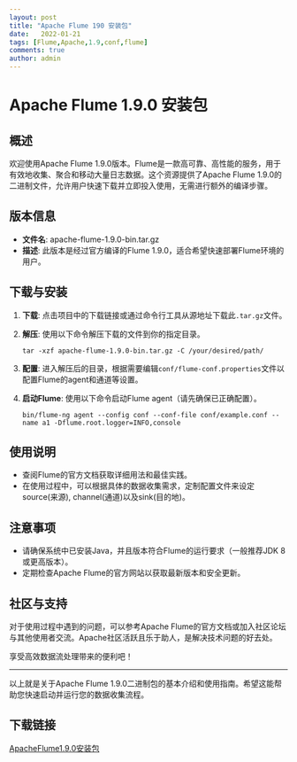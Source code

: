 ```yaml
---
layout: post
title: "Apache Flume 190 安装包"
date:   2022-01-21
tags: [Flume,Apache,1.9,conf,flume]
comments: true
author: admin
---
```

# Apache Flume 1.9.0 安装包

## 概述

欢迎使用Apache Flume 1.9.0版本。Flume是一款高可靠、高性能的服务，用于有效地收集、聚合和移动大量日志数据。这个资源提供了Apache Flume 1.9.0的二进制文件，允许用户快速下载并立即投入使用，无需进行额外的编译步骤。

## 版本信息

- **文件名**: apache-flume-1.9.0-bin.tar.gz
- **描述**: 此版本是经过官方编译的Flume 1.9.0，适合希望快速部署Flume环境的用户。

## 下载与安装

1. **下载**: 点击项目中的下载链接或通过命令行工具从源地址下载此`.tar.gz`文件。
   
2. **解压**: 使用以下命令解压下载的文件到你的指定目录。
   ```
   tar -xzf apache-flume-1.9.0-bin.tar.gz -C /your/desired/path/
   ```
   
3. **配置**: 进入解压后的目录，根据需要编辑`conf/flume-conf.properties`文件以配置Flume的agent和通道等设置。

4. **启动Flume**: 使用以下命令启动Flume agent（请先确保已正确配置）。
   ```
   bin/flume-ng agent --config conf --conf-file conf/example.conf --name a1 -Dflume.root.logger=INFO,console
   ```

## 使用说明

- 查阅Flume的官方文档获取详细用法和最佳实践。
- 在使用过程中，可以根据具体的数据收集需求，定制配置文件来设定source(来源), channel(通道)以及sink(目的地)。

## 注意事项

- 请确保系统中已安装Java，并且版本符合Flume的运行要求（一般推荐JDK 8或更高版本）。
- 定期检查Apache Flume的官方网站以获取最新版本和安全更新。

## 社区与支持

对于使用过程中遇到的问题，可以参考Apache Flume的官方文档或加入社区论坛与其他使用者交流。Apache社区活跃且乐于助人，是解决技术问题的好去处。

享受高效数据流处理带来的便利吧！

---

以上就是关于Apache Flume 1.9.0二进制包的基本介绍和使用指南。希望这能帮助您快速启动并运行您的数据收集流程。

## 下载链接

[ApacheFlume1.9.0安装包](https://pan.quark.cn/s/c81edf24deab)